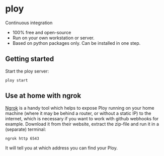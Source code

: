 ploy
====

Continuous integration

* 100% free and open-source
* Run on your own workstation or server.
* Based on python packages only. Can be installed in one step.


Getting started
---------------

Start the ploy server:
```
ploy start
```


Use at home with ngrok
----------------------

[Ngrok](https://ngrok.com/) is a handy tool which helps to expose Ploy running
on your home machine (where it may be behind a router, or without a static IP)
to the internet, which is necessary if you want to work with github webhooks for
example. Download it from their website, extract the
zip-file and run it in a (separate) terminal:

```
ngrok http 6543
```
It will tell you at which address you can find your Ploy.

